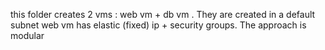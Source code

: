 this folder creates  2 vms  : web  vm + db vm . They are created in a default subnet
web vm has elastic (fixed)  ip  +   security groups.
The approach is modular   
